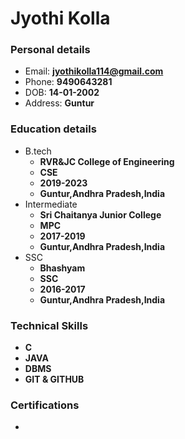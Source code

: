 # Jyothi Kolla
### Personal details
- Email: **jyothikolla114@gmail.com**
- Phone: **9490643281**
- DOB: **14-01-2002**
- Address: **Guntur**
### Education details
- B.tech
  - **RVR&JC College of Engineering**
  - **CSE**
  - **2019-2023**
  - **Guntur,Andhra Pradesh,India**
- Intermediate
  - **Sri Chaitanya Junior College**
  - **MPC**
  - **2017-2019**
  - **Guntur,Andhra Pradesh,India**
- SSC
  - **Bhashyam**
  - **SSC**
  - **2016-2017**
  - **Guntur,Andhra Pradesh,India**
### Technical Skills
- **C**
- **JAVA**
- **DBMS**
- **GIT & GITHUB**
### Certifications
-  

